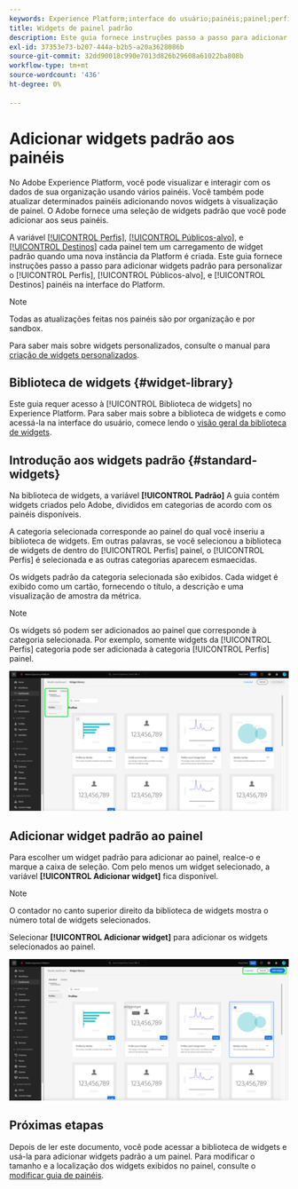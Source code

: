 ```yaml
---
keywords: Experience Platform;interface do usuário;painéis;painel;perfis;segmentos;destinos;uso de licença;user interface;dashboards;dashboard;profiles;segments;destinations;license usage
title: Widgets de painel padrão
description: Este guia fornece instruções passo a passo para adicionar widgets padrão aos seus painéis do Adobe Experience Platform.
exl-id: 37353e73-b207-444a-b2b5-a20a3628086b
source-git-commit: 32dd90018c990e7013d826b29608a61022ba808b
workflow-type: tm+mt
source-wordcount: '436'
ht-degree: 0%

---
```


# Adicionar widgets padrão aos painéis

No Adobe Experience Platform, você pode visualizar e interagir com os dados de sua organização usando vários painéis. Você também pode atualizar determinados painéis adicionando novos widgets à visualização de painel. O Adobe fornece uma seleção de widgets padrão que você pode adicionar aos seus painéis.

A variável [[!UICONTROL Perfis]](../guides/profiles.md#default-widgets), [[!UICONTROL Públicos-alvo]](../guides/audiences.md#default-widgets), e [[!UICONTROL Destinos]](../guides/destinations.md#default-widgets) cada painel tem um carregamento de widget padrão quando uma nova instância da Platform é criada. Este guia fornece instruções passo a passo para adicionar widgets padrão para personalizar o [!UICONTROL Perfis], [!UICONTROL Públicos-alvo], e [!UICONTROL Destinos] painéis na interface do Platform.

>[!NOTE]
>
>Todas as atualizações feitas nos painéis são por organização e por sandbox.

Para saber mais sobre widgets personalizados, consulte o manual para [criação de widgets personalizados](custom-widgets.md).

## Biblioteca de widgets {#widget-library}

Este guia requer acesso à [!UICONTROL Biblioteca de widgets] no Experience Platform. Para saber mais sobre a biblioteca de widgets e como acessá-la na interface do usuário, comece lendo o [visão geral da biblioteca de widgets](widget-library.md).

## Introdução aos widgets padrão {#standard-widgets}

Na biblioteca de widgets, a variável **[!UICONTROL Padrão]** A guia contém widgets criados pelo Adobe, divididos em categorias de acordo com os painéis disponíveis.

A categoria selecionada corresponde ao painel do qual você inseriu a biblioteca de widgets. Em outras palavras, se você selecionou a biblioteca de widgets de dentro do [!UICONTROL Perfis] painel, o [!UICONTROL Perfis] é selecionada e as outras categorias aparecem esmaecidas.

Os widgets padrão da categoria selecionada são exibidos. Cada widget é exibido como um cartão, fornecendo o título, a descrição e uma visualização de amostra da métrica.

>[!NOTE]
>
>Os widgets só podem ser adicionados ao painel que corresponde à categoria selecionada. Por exemplo, somente widgets da [!UICONTROL Perfis] categoria pode ser adicionada à categoria [!UICONTROL Perfis] painel.

![O espaço de trabalho da biblioteca de widgets com a guia Padrão e as categorias disponíveis destacadas.](../images/customization/standard-widgets.png)

## Adicionar widget padrão ao painel

Para escolher um widget padrão para adicionar ao painel, realce-o e marque a caixa de seleção. Com pelo menos um widget selecionado, a variável **[!UICONTROL Adicionar widget]** fica disponível.

>[!NOTE]
>
>O contador no canto superior direito da biblioteca de widgets mostra o número total de widgets selecionados.

Selecionar **[!UICONTROL Adicionar widget]** para adicionar os widgets selecionados ao painel.

![O espaço de trabalho da biblioteca de widgets com um widget selecionado, Adicionar widget e Cancelar realçados.](../images/customization/add-widget.png)

## Próximas etapas

Depois de ler este documento, você pode acessar a biblioteca de widgets e usá-la para adicionar widgets padrão a um painel. Para modificar o tamanho e a localização dos widgets exibidos no painel, consulte o [modificar guia de painéis](modify.md).
